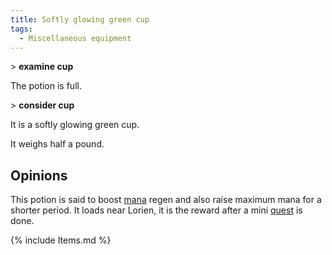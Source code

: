 ```yaml
---
title: Softly glowing green cup
tags:
  - Miscellaneous equipment
---
```

\> **examine cup**

The potion is full.

\> **consider cup**

It is a softly glowing green cup.

It weighs half a pound.

## Opinions

This potion is said to boost [mana](mana "wikilink") regen and also
raise maximum mana for a shorter period. It loads near Lorien, it is the
reward after a mini [quest](quest "wikilink") is done.

{% include Items.md %}
